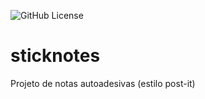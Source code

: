 ![GitHub License](https://img.shields.io/github/license/caallop/sticky-notes)

# sticknotes
Projeto de notas autoadesivas (estilo post-it)
